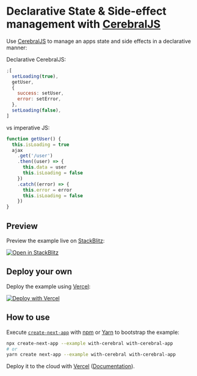 # Declarative State & Side-effect management with [CerebralJS](https://cerebraljs.com/)

Use [CerebralJS](https://cerebraljs.com/) to manage an apps state and side effects in a declarative manner:

Declarative CerebralJS:

```js
;[
  setLoading(true),
  getUser,
  {
    success: setUser,
    error: setError,
  },
  setLoading(false),
]
```

vs imperative JS:

```js
function getUser() {
  this.isLoading = true
  ajax
    .get('/user')
    .then((user) => {
      this.data = user
      this.isLoading = false
    })
    .catch((error) => {
      this.error = error
      this.isLoading = false
    })
}
```

## Preview

Preview the example live on [StackBlitz](http://stackblitz.com/):

[![Open in StackBlitz](https://developer.stackblitz.com/img/open_in_stackblitz.svg)](https://stackblitz.com/github/vercel/next.js/tree/canary/examples/with-cerebral)

## Deploy your own

Deploy the example using [Vercel](https://vercel.com?utm_source=github&utm_medium=readme&utm_campaign=next-example):

[![Deploy with Vercel](https://vercel.com/button)](https://vercel.com/new/git/external?repository-url=https://github.com/vercel/next.js/tree/canary/examples/with-cerebral&project-name=with-cerebral&repository-name=with-cerebral)

## How to use

Execute [`create-next-app`](https://github.com/vercel/next.js/tree/canary/packages/create-next-app) with [npm](https://docs.npmjs.com/cli/init) or [Yarn](https://yarnpkg.com/lang/en/docs/cli/create/) to bootstrap the example:

```bash
npx create-next-app --example with-cerebral with-cerebral-app
# or
yarn create next-app --example with-cerebral with-cerebral-app
```

Deploy it to the cloud with [Vercel](https://vercel.com/new?utm_source=github&utm_medium=readme&utm_campaign=next-example) ([Documentation](https://nextjs.org/docs/deployment)).
